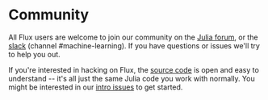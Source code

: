 # Community

All Flux users are welcome to join our community on the [Julia forum](https://discourse.julialang.org/), or the [slack](https://discourse.julialang.org/t/announcing-a-julia-slack/4866) (channel #machine-learning). If you have questions or issues we'll try to help you out.

If you're interested in hacking on Flux, the [source code](https://github.com/FluxML/Flux.jl) is open and easy to understand -- it's all just the same Julia code you work with normally. You might be interested in our [intro issues](https://github.com/FluxML/Flux.jl/issues?q=is%3Aopen+is%3Aissue+label%3A%22help+wanted%22) to get started.
